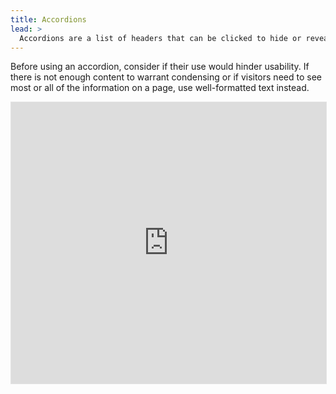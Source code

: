 ```yaml
---
title: Accordions
lead: >
  Accordions are a list of headers that can be clicked to hide or reveal additional content.
---
```


Before using an accordion, consider if their use would hinder usability. If there is not enough content to warrant condensing or if visitors need to see most or all of the information on a page, use well-formatted text instead.

<iframe style="border: 1px solid rgba(0, 0, 0, 0.1); max-width: 100%;" width="800" height="450" src="https://www.figma.com/embed?embed_host=share&url=https%3A%2F%2Fwww.figma.com%2Ffile%2F9phYnnQRL25gZIcXz7prNq%2FAccordion%3Fnode-id%3D0%253A1" allowfullscreen></iframe>
